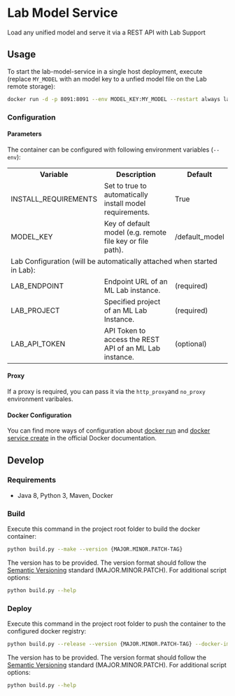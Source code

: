 # Lab Model Service

Load any unified model and serve it via a REST API with Lab Support

## Usage

To start the lab-model-service in a single host deployment, execute (replace `MY_MODEL` with an model key to a unfied model file on the Lab remote storage):

```bash
docker run -d -p 8091:8091 --env MODEL_KEY:MY_MODEL --restart always lab-model-service:latest
```

### Configuration

#### Parameters

The container can be configured with following environment variables (`--env`):

<table>
    <tr>
        <th>Variable</th>
        <th>Description</th>
        <th>Default</th>
    </tr>
    <tr>
        <td>INSTALL_REQUIREMENTS</td>
        <td>Set to true to automatically install model requirements.</td>
        <td>True</td>
    </tr>
    <tr>
        <td>MODEL_KEY</td>
        <td>Key of default model (e.g. remote file key or file path).</td>
        <td>/default_model</td>
    </tr>
    <tr>
        <td colspan="3">Lab Configuration (will be automatically attached when started in Lab):</td>
    </tr>
    <tr>
        <td>LAB_ENDPOINT</td>
        <td>Endpoint URL of an ML Lab instance.</td>
        <td>(required)</td>
    </tr>
    <tr>
        <td>LAB_PROJECT</td>
        <td>Specified project of an ML Lab Instance.</td>
        <td>(required)</td>
    </tr>
    <tr>
        <td>LAB_API_TOKEN</td>
        <td>API Token to access the REST API of an ML Lab instance.</td>
        <td>(optional)</td>
    </tr>
</table>

#### Proxy

If a proxy is required, you can pass it via the `http_proxy`and `no_proxy` environment varibales.

#### Docker Configuration

You can find more ways of configuration about [docker run](https://docs.docker.com/engine/reference/commandline/run) and [docker service create](https://docs.docker.com/engine/reference/commandline/service_create) in the official Docker documentation.

## Develop

### Requirements

- Java 8, Python 3, Maven, Docker

### Build

Execute this command in the project root folder to build the docker container:

```bash
python build.py --make --version {MAJOR.MINOR.PATCH-TAG}
```

The version has to be provided. The version format should follow the [Semantic Versioning](https://semver.org/) standard (MAJOR.MINOR.PATCH). For additional script options:

```bash
python build.py --help
```

### Deploy

Execute this command in the project root folder to push the container to the configured docker registry:

```bash
python build.py --release --version {MAJOR.MINOR.PATCH-TAG} --docker-image-prefix {PREFIX}
```

The version has to be provided. The version format should follow the [Semantic Versioning](https://semver.org/) standard (MAJOR.MINOR.PATCH). For additional script options:

```bash
python build.py --help
```
